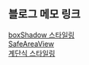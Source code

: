 ## 블로그 메모 링크
[boxShadow 스타일링](https://blog.naver.com/ares132/223229986752)  
[SafeAreaView](https://blog.naver.com/ares132/223231374114)  
[계단식 스타일링](https://blog.naver.com/ares132/223232319138)  
